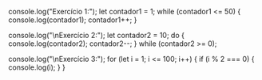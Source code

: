 <!DOCTYPE html>
<html lang="pt-BR">
<head>
  <meta charset="UTF-8">
  <meta name="viewport" content="width=device-width, initial-scale=1.0">
  <title>Exercícios JavaScript</title>
</head>
<body>

  <script src="exercicios.js"></script>

</body>
</html>

console.log("Exercício 1:");
let contador1 = 1;
while (contador1 <= 50) {
  console.log(contador1);
  contador1++;
}


console.log("\nExercício 2:");
let contador2 = 10;
do {
  console.log(contador2);
  contador2--;
} while (contador2 >= 0);


console.log("\nExercício 3:");
for (let i = 1; i <= 100; i++) {
  if (i % 2 === 0) {
    console.log(i);
  }
}

